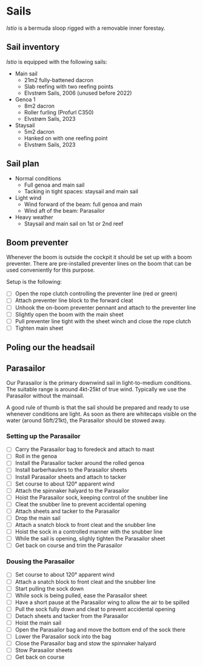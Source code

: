 # Sails

_Istio_ is a bermuda sloop rigged with a removable inner forestay.

## Sail inventory

_Istio_ is equipped with the following sails:

* Main sail
    * 21m2 fully-battened dacron
    * Slab reefing with two reefing points
    * Elvstrøm Sails, 2006 (unused before 2022)
* Genoa 1
    * 8m2 dacron
    * Roller furling (Profurl C350)
    * Elvstrøm Sails, 2023
* Staysail
    * 5m2 dacron
    * Hanked on with one reefing point
    * Elvstrøm Sails, 2023

## Sail plan

* Normal conditions
    * Full genoa and main sail
    * Tacking in tight spaces: staysail and main sail
* Light wind
    * Wind forward of the beam: full genoa and main
    * Wind aft of the beam: Parasailor
* Heavy weather
    * Staysail and main sail on 1st or 2nd reef

## Boom preventer

Whenever the boom is outside the cockpit it should be set up with a boom preventer. There are pre-installed preventer lines on the boom that can be used conveniently for this purpose.

Setup is the following:

- [ ] Open the rope clutch controlling the preventer line (red or green)
- [ ] Attach preventer line block to the forward cleat
- [ ] Unhook the on-boom preventer pennant and attach to the preventer line
- [ ] Slightly open the boom with the main sheet
- [ ] Pull preventer line tight with the sheet winch and close the rope clutch
- [ ] Tighten main sheet

## Poling our the headsail

## Parasailor

Our Parasailor is the primary downwind sail in light-to-medium conditions. The suitable range is around 4kt-25kt of true wind.
Typically we use the Parasailor without the mainsail.

A good rule of thumb is that the sail should be prepared and ready to use whenever conditions are light. As soon as there are whitecaps visible on the water (around 5bft/21kt), the Parasailor should be stowed away.

### Setting up the Parasailor

- [ ] Carry the Parasailor bag to foredeck and attach to mast
- [ ] Roll in the genoa
- [ ] Install the Parasailor tacker around the rolled genoa
- [ ] Install barberhaulers to the Parasailor sheets
- [ ] Install Parasailor sheets and attach to tacker
- [ ] Set course to about 120° apparent wind
- [ ] Attach the spinnaker halyard to the Parasailor
- [ ] Hoist the Parasailor sock, keeping control of the snubber line
- [ ] Cleat the snubber line to prevent accidental opening
- [ ] Attach sheets and tacker to the Parasailor
- [ ] Drop the main sail
- [ ] Attach a snatch block to front cleat and the snubber line
- [ ] Hoist the sock in a controlled manner with the snubber line
- [ ] While the sail is opening, slighly tighten the Parasailor sheet
- [ ] Get back on course and trim the Parasailor

### Dousing the Parasailor

- [ ] Set course to about 120° apparent wind
- [ ] Attach a snatch block to front cleat and the snubber line
- [ ] Start pulling the sock down
- [ ] While sock is being pulled, ease the Parasailor sheet
- [ ] Have a short pause at the Parasailor wing to allow the air to be spilled
- [ ] Pull the sock fully down and cleat to prevent accidental opening
- [ ] Detach sheets and tacker from the Parasailor
- [ ] Hoist the main sail
- [ ] Open the Parasailor bag and move the bottom end of the sock there
- [ ] Lower the Parasailor sock into the bag
- [ ] Close the Parasailor bag and stow the spinnaker halyard
- [ ] Stow Parasailor sheets
- [ ] Get back on course